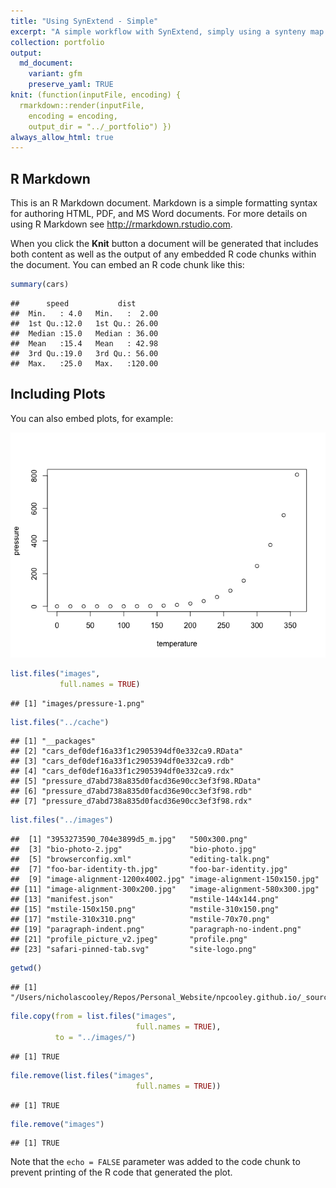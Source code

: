 ```yaml
---
title: "Using SynExtend - Simple"
excerpt: "A simple workflow with SynExtend, simply using a synteny map to perform orthology inference between two genomes."
collection: portfolio
output:
  md_document:
    variant: gfm
    preserve_yaml: TRUE
knit: (function(inputFile, encoding) {
  rmarkdown::render(inputFile,
    encoding = encoding,
    output_dir = "../_portfolio") })
always_allow_html: true
---
```


## R Markdown

This is an R Markdown document. Markdown is a simple formatting syntax
for authoring HTML, PDF, and MS Word documents. For more details on
using R Markdown see <http://rmarkdown.rstudio.com>.

When you click the **Knit** button a document will be generated that
includes both content as well as the output of any embedded R code
chunks within the document. You can embed an R code chunk like this:

``` r
summary(cars)
```

    ##      speed           dist       
    ##  Min.   : 4.0   Min.   :  2.00  
    ##  1st Qu.:12.0   1st Qu.: 26.00  
    ##  Median :15.0   Median : 36.00  
    ##  Mean   :15.4   Mean   : 42.98  
    ##  3rd Qu.:19.0   3rd Qu.: 56.00  
    ##  Max.   :25.0   Max.   :120.00

## Including Plots

You can also embed plots, for example:

![](images/pressure-1.png)<!-- -->

``` r
list.files("images",
           full.names = TRUE)
```

    ## [1] "images/pressure-1.png"

``` r
list.files("../cache")
```

    ## [1] "__packages"                                     
    ## [2] "cars_def0def16a33f1c2905394df0e332ca9.RData"    
    ## [3] "cars_def0def16a33f1c2905394df0e332ca9.rdb"      
    ## [4] "cars_def0def16a33f1c2905394df0e332ca9.rdx"      
    ## [5] "pressure_d7abd738a835d0facd36e90cc3ef3f98.RData"
    ## [6] "pressure_d7abd738a835d0facd36e90cc3ef3f98.rdb"  
    ## [7] "pressure_d7abd738a835d0facd36e90cc3ef3f98.rdx"

``` r
list.files("../images")
```

    ##  [1] "3953273590_704e3899d5_m.jpg"   "500x300.png"                  
    ##  [3] "bio-photo-2.jpg"               "bio-photo.jpg"                
    ##  [5] "browserconfig.xml"             "editing-talk.png"             
    ##  [7] "foo-bar-identity-th.jpg"       "foo-bar-identity.jpg"         
    ##  [9] "image-alignment-1200x4002.jpg" "image-alignment-150x150.jpg"  
    ## [11] "image-alignment-300x200.jpg"   "image-alignment-580x300.jpg"  
    ## [13] "manifest.json"                 "mstile-144x144.png"           
    ## [15] "mstile-150x150.png"            "mstile-310x150.png"           
    ## [17] "mstile-310x310.png"            "mstile-70x70.png"             
    ## [19] "paragraph-indent.png"          "paragraph-no-indent.png"      
    ## [21] "profile_picture_v2.jpeg"       "profile.png"                  
    ## [23] "safari-pinned-tab.svg"         "site-logo.png"

``` r
getwd()
```

    ## [1] "/Users/nicholascooley/Repos/Personal_Website/npcooley.github.io/_source"

``` r
file.copy(from = list.files("images",
                            full.names = TRUE),
          to = "../images/")
```

    ## [1] TRUE

``` r
file.remove(list.files("images",
                            full.names = TRUE))
```

    ## [1] TRUE

``` r
file.remove("images")
```

    ## [1] TRUE

Note that the `echo = FALSE` parameter was added to the code chunk to
prevent printing of the R code that generated the plot.
